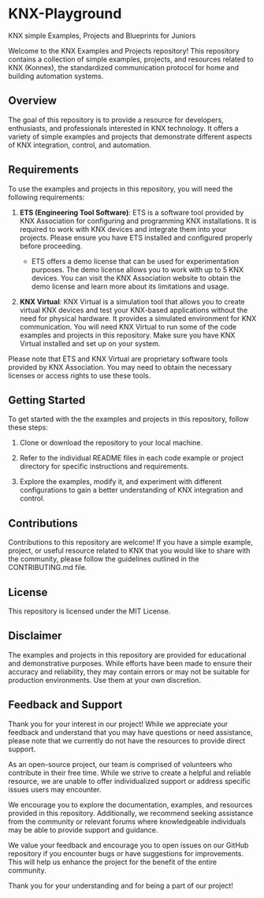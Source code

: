 # KNX-Playground
 KNX simple Examples, Projects and Blueprints for Juniors


Welcome to the KNX Examples and Projects repository! This repository contains a collection of simple examples, projects, and resources related to KNX (Konnex), the standardized communication protocol for home and building automation systems.

## Overview

The goal of this repository is to provide a resource for developers, enthusiasts, and professionals interested in KNX technology. It offers a variety of simple examples and projects that demonstrate different aspects of KNX integration, control, and automation.

## Requirements

To use the examples and projects in this repository, you will need the following requirements:

1. **ETS (Engineering Tool Software)**: ETS is a software tool provided by KNX Association for configuring and programming KNX installations. It is required to work with KNX devices and integrate them into your projects. Please ensure you have ETS installed and configured properly before proceeding. 

   - ETS offers a demo license that can be used for experimentation purposes. The demo license allows you to work with up to 5 KNX devices. You can visit the KNX Association website to obtain the demo license and learn more about its limitations and usage.

2. **KNX Virtual**: KNX Virtual is a simulation tool that allows you to create virtual KNX devices and test your KNX-based applications without the need for physical hardware. It provides a simulated environment for KNX communication. You will need KNX Virtual to run some of the code examples and projects in this repository. Make sure you have KNX Virtual installed and set up on your system.

Please note that ETS and KNX Virtual are proprietary software tools provided by KNX Association. You may need to obtain the necessary licenses or access rights to use these tools.


## Getting Started

To get started with the the examples and projects in this repository, follow these steps:

1. Clone or download the repository to your local machine.

2. Refer to the individual README files in each code example or project directory for specific instructions and requirements.

3. Explore the examples, modify it, and experiment with different configurations to gain a better understanding of KNX integration and control.

## Contributions

Contributions to this repository are welcome! If you have a simple example, project, or useful resource related to KNX that you would like to share with the community, please follow the guidelines outlined in the CONTRIBUTING.md file.

## License

This repository is licensed under the MIT License.

## Disclaimer

The examples and projects in this repository are provided for educational and demonstrative purposes. While efforts have been made to ensure their accuracy and reliability, they may contain errors or may not be suitable for production environments. Use them at your own discretion.

## Feedback and Support


Thank you for your interest in our project! While we appreciate your feedback and understand that you may have questions or need assistance, please note that we currently do not have the resources to provide direct support.

As an open-source project, our team is comprised of volunteers who contribute in their free time. While we strive to create a helpful and reliable resource, we are unable to offer individualized support or address specific issues users may encounter.

We encourage you to explore the documentation, examples, and resources provided in this repository. Additionally, we recommend seeking assistance from the community or relevant forums where knowledgeable individuals may be able to provide support and guidance.

We value your feedback and encourage you to open issues on our GitHub repository if you encounter bugs or have suggestions for improvements. This will help us enhance the project for the benefit of the entire community.

Thank you for your understanding and for being a part of our project!

